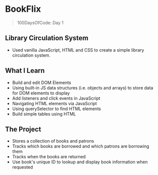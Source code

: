 # BookFlix
> 100DaysOfCode: Day 1

## Library Circulation System
- Used vanilla JavaScript, HTML and CSS to create a simple library circulation system.

## What I Learn
- Build and edit DOM Elements
- Using built-in JS data structures (i.e. objects and arrays) to store data for DOM elements to display
- Add listeners and click events in JavaScript
- Navigating HTML elements via JavaScript
- Using querySelector to find HTML elements
- Build simple tables using HTML

## The Project
- Stores a collection of books and patrons
- Tracks which books are borrowed and which patrons are borrowing them
- Tracks when the books are returned
- Use book's unique ID to lookup and display book information when requested

